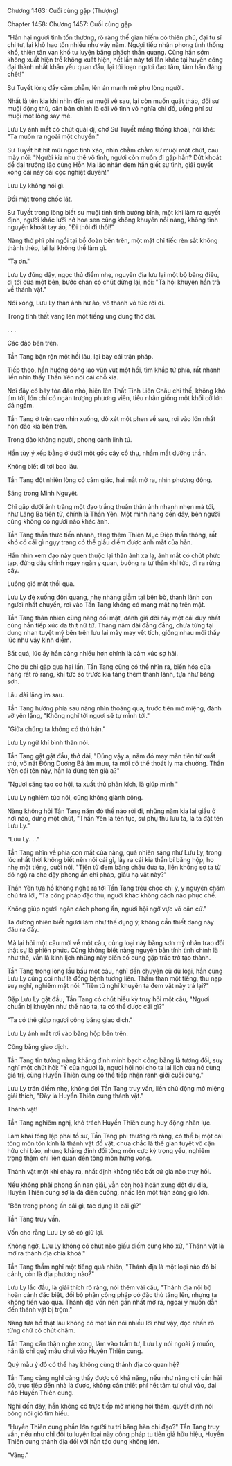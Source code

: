 




Chương 1463: Cuối cùng gặp (Thượng)


Chapter 1458: Chương 1457: Cuối cùng gặp

"Hắn hại ngươi tình tổn thương, rõ ràng thế gian hiếm có thiên phú, đại tu sĩ chi tư, lại khô hao tổn nhiều như vậy năm. Ngươi tiếp nhận phong tình thống khổ, thiên tân vạn khổ tu luyện băng phách thần quang. Cũng hắn sớm không xuất hiện trễ không xuất hiện, hết lần này tới lần khác tại huyền công đại thành nhất khẩn yếu quan đầu, lại tới loạn ngươi đạo tâm, tâm hắn đáng chết!"

Sư Tuyết lòng đầy căm phẫn, lên án mạnh mẽ phụ lòng người.

Nhất là tên kia khi nhìn đến sư muội về sau, lại còn muốn quát tháo, đối sư muội động thủ, căn bản chính là cái vô tình vô nghĩa chi đồ, uổng phí sư muội một lòng say mê.

Lưu Ly ánh mắt có chút quái dị, chờ Sư Tuyết mắng thống khoái, nói khẽ: "Ta muốn ra ngoài một chuyến."

Sư Tuyết hít hít mũi ngọc tinh xảo, nhìn chằm chằm sư muội một chút, cau mày nói: "Người kia như thế vô tình, ngươi còn muốn đi gặp hắn? Dứt khoát để đại trưởng lão cùng Hỗn Ma lão nhân đem hắn giết sự tình, giải quyết xong cái này cái cọc nghiệt duyên!"

Lưu Ly không nói gì.

Đối mặt trong chốc lát.

Sư Tuyết trong lòng biết sư muội tính tình bướng bỉnh, một khi làm ra quyết định, người khác lưỡi nở hoa sen cũng không khuyên nổi nàng, không tình nguyện khoát tay áo, "Đi thôi đi thôi!"

Nàng thở phì phì ngồi tại bồ đoàn bên trên, một mặt chỉ tiếc rèn sắt không thành thép, lại lại không thể làm gì.

"Tạ ơn."

Lưu Ly đứng dậy, ngọc thủ điểm nhẹ, nguyên địa lưu lại một bộ băng điêu, đi tới cửa một bên, bước chân có chút dừng lại, nói: "Ta hội khuyên hắn trả về thánh vật."

Nói xong, Lưu Ly thân ảnh hư ảo, vô thanh vô tức rời đi.

Trong tĩnh thất vang lên một tiếng ung dung thở dài.

. . .

Các đảo bên trên.

Tần Tang bận rộn một hồi lâu, lại bày cái trận pháp.

Tiếp theo, hắn hướng đông lao vùn vụt một hồi, tìm khắp tứ phía, rất nhanh liền nhìn thấy Thần Yên nói cái chỗ kia.

Nơi đây có bảy tòa đảo nhỏ, hiện lên Thất Tinh Liên Châu chi thế, không khó tìm tới, lớn chỉ có ngàn trượng phương viên, tiểu nhân giống một khối cỡ lớn đá ngầm.

Tần Tang ở trên cao nhìn xuống, dò xét một phen về sau, rơi vào lớn nhất hòn đảo kia bên trên.

Trong đảo không người, phong cảnh linh tú.

Hắn tùy ý xếp bằng ở dưới một gốc cây cổ thụ, nhắm mắt dưỡng thần.

Không biết đi tới bao lâu.

Tần Tang đột nhiên lòng có cảm giác, hai mắt mở ra, nhìn phương đông.

Sáng trong Minh Nguyệt.

Chỉ gặp dưới ánh trăng một đạo trắng thuần thân ảnh nhanh nhẹn mà tới, như Lăng Ba tiên tử, chính là Thần Yên. Một mình nàng đến đây, bên người cũng không có người nào khác ảnh.

Tần Tang thần thức tiến nhanh, tăng thêm Thiên Mục Điệp thần thông, rất khó có cái gì ngụy trang có thể giấu diếm được ánh mắt của hắn.

Hắn nhìn xem đạo này quen thuộc lại thân ảnh xa lạ, ánh mắt có chút phức tạp, đứng dậy chỉnh ngay ngắn y quan, buông ra tự thân khí tức, đi ra rừng cây.

Luồng gió mát thổi qua.

Lưu Ly đè xuống độn quang, nhẹ nhàng giẫm tại bên bờ, thanh lãnh con ngươi nhất chuyển, rơi vào Tần Tang không có mang mặt nạ trên mặt.

Tần Tang thản nhiên cùng nàng đối mặt, đánh giá đời này một cái duy nhất cùng hắn tiếp xúc da thịt nữ tử. Tháng năm dài đằng đẵng, chưa từng tại dung nhan tuyệt mỹ bên trên lưu lại mảy may vết tích, giống nhau mới thấy lúc như vậy kinh diễm.

Bất quá, lúc ấy hắn càng nhiều hơn chính là cảm xúc sợ hãi.

Cho dù chỉ gặp qua hai lần, Tần Tang cũng có thể nhìn ra, biến hóa của nàng rất rõ ràng, khí tức so trước kia tăng thêm thanh lãnh, tựa như băng sơn.

Lâu dài lặng im sau.

Tần Tang hướng phía sau nàng nhìn thoáng qua, trước tiên mở miệng, đánh vỡ yên lặng, "Không nghĩ tới ngươi sẽ tự mình tới."

"Giữa chúng ta không có thù hận."

Lưu Ly ngữ khí bình thản nói.

Tần Tang gật gật đầu, thở dài, "Đúng vậy a, năm đó may mắn tiên tử xuất thủ, vỡ nát Đông Dương Bá âm mưu, ta mới có thể thoát ly ma chưởng. Thần Yên cái tên này, hẳn là dùng tên giả a?"

"Ngươi sáng tạo cơ hội, ta xuất thủ phản kích, là giúp mình."

Lưu Ly nghiêm túc nói, cũng không giành công.

Nàng không hỏi Tần Tang năm đó thế nào rời đi, những năm kia lại giấu ở nơi nào, dừng một chút, "Thần Yên là tên tục, sư phụ thu lưu ta, là ta đặt tên Lưu Ly."

"Lưu Ly. . ."

Tần Tang nhìn về phía con mắt của nàng, quả nhiên sáng như Lưu Ly, trong lúc nhất thời không biết nên nói cái gì, lấy ra cái kia thần bí băng hộp, ho nhẹ một tiếng, cười nói, "Tiên tử đem băng châu đưa ta, liền không sợ ta từ đó ngộ ra che đậy phong ấn chi pháp, giấu hạ vật này?"

Thần Yên tựa hồ không nghe ra tới Tần Tang trêu chọc chi ý, y nguyên chăm chú trả lời, "Ta công pháp đặc thù, người khác không cách nào phục chế.

Không giúp ngươi ngăn cách phong ấn, ngươi hội ngờ vực vô căn cứ."

Ta đương nhiên biết ngươi làm như thế dụng ý, không cần thiết dạng này đâu ra đấy.

Mà lại hỏi một câu mới về một câu, cùng loại này băng sơn mỹ nhân trao đổi thật sự là phiền phức. Cũng không biết nàng nguyên bản tính tình chính là như thế, vẫn là kinh lịch những này biến cố cùng gặp trắc trở tạo thành.

Tần Tang trong lòng lầu bầu một câu, nghĩ đến chuyện cũ đủ loại, hắn cùng Lưu Ly cũng coi như là đồng bệnh tương liên. Thầm than một tiếng, thu nạp suy nghĩ, nghiêm mặt nói: "Tiên tử nghĩ khuyên ta đem vật này trả lại?"

Gặp Lưu Ly gật đầu, Tần Tang có chút hiếu kỳ truy hỏi một câu, "Ngươi chuẩn bị khuyên như thế nào ta, ta có thể được cái gì?"

"Ta có thể giúp ngươi công bằng giao dịch."

Lưu Ly ánh mắt rơi vào băng hộp bên trên.

Công bằng giao dịch.

Tần Tang tin tưởng nàng khẳng định minh bạch công bằng là tương đối, suy nghĩ một chút hỏi: "Ý của ngươi là, ngươi hội nói cho ta lai lịch của nó cùng giá trị, cùng Huyền Thiên cung có thể tiếp nhận ranh giới cuối cùng."

Lưu Ly trán điểm nhẹ, không đợi Tần Tang truy vấn, liền chủ động mở miệng giải thích, "Đây là Huyền Thiên cung thánh vật."

Thánh vật!

Tần Tang nghiêm nghị, khó trách Huyền Thiên cung huy động nhân lực.

Làm khai tông lập phái tổ sư, Tần Tang phi thường rõ ràng, có thể bị một cái tông môn tôn kính là thánh vật đồ vật, chưa chắc là thế gian tuyệt vô cận hữu chí bảo, nhưng khẳng định đối tông môn cực kỳ trọng yếu, nghiêm trọng thậm chí liên quan đến tông môn hưng vong.

Thánh vật một khi chảy ra, nhất định không tiếc bất cứ giá nào truy hồi.

Nếu không phải phong ấn nan giải, vẫn còn hoà hoãn xung đột dư địa, Huyền Thiên cung sợ là đã điên cuồng, nhấc lên một trận sóng gió lớn.

"Bên trong phong ấn cái gì, tác dụng là cái gì?"

Tần Tang truy vấn.

Vốn cho rằng Lưu Ly sẽ có giữ lại.

Không ngờ, Lưu Ly không có chút nào giấu diếm cùng khó xử, "Thánh vật là mở ra thánh địa chìa khoá."

Tần Tang thầm nghĩ một tiếng quả nhiên, "Thánh địa là một loại nào đó bí cảnh, còn là địa phương nào?"

Lưu Ly lắc đầu, là giải thích rõ ràng, nói thêm vài câu, "Thánh địa nội bộ hoàn cảnh đặc biệt, đối bộ phận công pháp có đặc thù tăng lên, nhưng ta không tiến vào qua. Thánh địa vốn nên gần nhất mở ra, ngoài ý muốn dẫn đến thánh vật bị trộm."

Nàng tựa hồ thật lâu không có một lần nói nhiều lời như vậy, đọc nhấn rõ từng chữ có chút chậm.

Tần Tang cẩn thận nghe xong, lâm vào trầm tư, Lưu Ly nói ngoài ý muốn, hẳn là chỉ quỷ mẫu chui vào Huyền Thiên cung.

Quỷ mẫu ý đồ có thể hay không cùng thánh địa có quan hệ?

Tần Tang càng nghĩ càng thấy được có khả năng, nếu như nàng chỉ cần hải đồ, trực tiếp đến nhà là được, không cần thiết phí hết tâm tư chui vào, đại náo Huyền Thiên cung.

Nghĩ đến đây, hắn không có trực tiếp mở miệng hỏi thăm, quyết định nói bóng nói gió tìm hiểu.

"Huyền Thiên cung phần lớn người tu trì băng hàn chi đạo?" Tần Tang truy vấn, nếu như chỉ đối tu luyện loại này công pháp tu tiên giả hữu hiệu, Huyền Thiên cung thánh địa đối với hắn tác dụng không lớn.

"Vâng."




